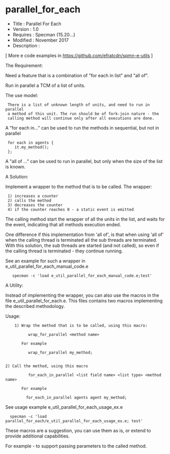 # parallel_for_each
* Title       : Parallel For Each  
* Version     : 1.0
* Requires    : Specman {15.20...}
* Modified    : November 2017
* Description :

[ More e code examples in https://github.com/efratcdn/spmn-e-utils ]


The Requirement:

   Need a feature that is a combination of  "for each in list" and "all of".

   Run in parallel a TCM of a list of units.

   The use model:

     There is a list of unknown length of units, and need to run in parallel
     a method of this unit. The run should be of fork-join nature - the 
     calling method will continue only after all executions are done.

   A "for each in..." can be used to run the methods in sequential, but not 
   in parallel 

     for each in agents {
        it.my_method();
     };


   A "all of ..." can be used to run in parallel, but only when the size of
   the list is known.



A Solution:

   Implement a wrapper to the method that is to be called. The wrapper:

     1) increases a counter
     2) calls the method
     3) decreases the counter
     4) if the counter reaches 0 - a static event is emitted

   The calling method start the wrapper of all the units in the list, and 
   waits for the event, indicating that all methods execution ended.
  
   One difference if this implementation from 'all of', is that when using 'all of' 
   when the calling thread is terminated all the sub threads are terminated.
   With this solution, the sub threads are started (and not called), so even if 
   the calling thread is terminated - they continue running. 

   See an example for such a wrapper in e_util_parallel_for_each_manual_code.e


       specman -c 'load e_util_parallel_for_each_manual_code.e;test'



A Utility:

   Instead of implementing the wrapper, you can also use the macros in the file
   e_util_parallel_for_each.e.
   This files contains two macros implementing the described methodology.

   Usage:
 
        1) Wrap the method that is to be called, using this macro:
              
              wrap_for_parallel <method name>
               
           For example
               
              wrap_for_parallel my_method;
             
 
	2) Call the method, using this macro
              
              for_each_in_parallel <list field name> <list type> <method name> 
               
           For example 
              
             for_each_in_parallel agents agent my_method;


   See usage example e_util_parallel_for_each_usage_ex.e 
              
        
      specman -c 'load parallel_for_each/e_util_parallel_for_each_usage_ex.e; test'


   These macros are a suggestion, you can use them as is, or extend to provide 
   additional capabilities.
   
   For example - to support passing parameters to the called method.

